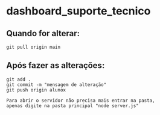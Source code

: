# dashboard_suporte_tecnico
## Quando for alterar:
```
git pull origin main
```
## Após fazer as alterações:
```
git add .
git commit -m "mensagem de alteração"
git push origin alunox
```

```
Para abrir o servidor não precisa mais entrar na pasta, 
apenas digite na pasta principal "node server.js"